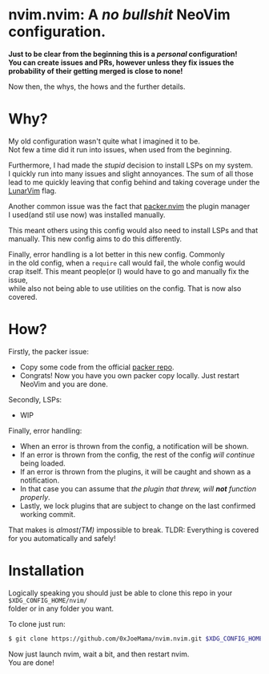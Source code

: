 # nvim.nvim: A *no bullshit* NeoVim configuration.
**Just to be clear from the beginning this is a *personal* configuration!  
You can create issues and PRs, however unless they fix issues the  
probability of their getting merged is close to none!**  

Now then, the whys, the hows and the further details.  

# Why?
My old configuration wasn't quite what I imagined it to be.  
Not few a time did it run into issues, when used from the beginning.  

Furthermore, I had made the *stupid* decision to install LSPs on my system.  
I quickly run into many issues and slight annoyances. The sum of all those  
lead to me quickly leaving that config behind and taking coverage under the  
[LunarVim](https://www.lunarvim.org/) flag.

Another common issue was the fact that [packer.nvim](https://github.com/wbthomason/packer.nvim) the plugin manager  
I used(and stil use now) was installed manually.  

This meant others using this config would also need to install LSPs and that  
manually. This new config aims to do this differently.  

Finally, error handling is a lot better in this new config. Commonly  
in the old config, when a `require` call would fail, the whole config would  
crap itself. This meant people(or I) would have to go and manually fix the issue,  
while also not being able to use utilities on the config. That is now also covered.  

# How?
Firstly, the packer issue:
- Copy some code from the official [packer repo](https://github.com/wbthomason/packer.nvim).
- Congrats! Now you have you own packer copy locally. Just restart NeoVim and you are done.

Secondly, LSPs:
- WIP

Finally, error handling:
- When an error is thrown from the config, a notification will be shown.
- If an error is thrown from the config, the rest of the config *will continue* being loaded.
- If an error is thrown from the plugins, it will be caught and shown as a notification.
- In that case you can assume that *the plugin that threw, will **not** function properly*.
- Lastly, we lock plugins that are subject to change on the last confirmed working commit.

That makes is *almost(TM)* impossible to break.
TLDR: Everything is covered for you automatically and safely!

# Installation
Logically speaking you should just be able to clone this repo in your `$XDG_CONFIG_HOME/nvim/`  
folder or in any folder you want.

To clone just run:
```sh
$ git clone https://github.com/0xJoeMama/nvim.nvim.git $XDG_CONFIG_HOME/nvim/
```

Now just launch nvim, wait a bit, and then restart nvim.  
You are done!
